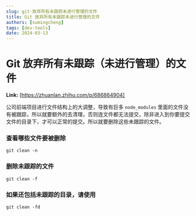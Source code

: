 ```yaml
---
slug: git-放弃所有未跟踪未进行管理的文件
title: Git 放弃所有未跟踪未进行管理的文件
authors: [sumingcheng]
tags: [dev-tools]
date: 2024-03-13
---
```


# Git 放弃所有未跟踪（未进行管理）的文件



 **Link:** [https://zhuanlan.zhihu.com/p/686864904]



公司前端项目进行文件结构上的大调整，导致有巨多 `node_modules` 里面的文件没有被跟踪，所以就要额外的去清理，否则连文件都无法提交，除非进入到你要提交文件的目录下，才可以正常的提交。所以就要删除这些未跟踪的文件。

### 查看哪些文件要被删除  
```
git clean -n
```
### 删除未跟踪的文件  
```
git clean -f
```
### 如果还包括未跟踪的目录，请使用  
```
git clean -fd
```